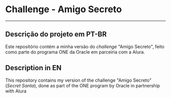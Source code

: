 # Challenge - Amigo Secreto
***
## Descrição do projeto em PT-BR
Este repositório contém a minha versão do *challenge* "Amigo Secreto", feito como parte do programa ONE da Oracle em parceiria com a Alura.

## Description in EN
This repository contains my version of the challenge "Amigo Secreto" (*Secret Santa*), done as part of the ONE program by Oracle in partnership with Alura
